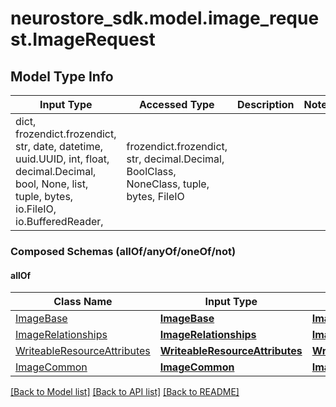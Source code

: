 # neurostore_sdk.model.image_request.ImageRequest

## Model Type Info
Input Type | Accessed Type | Description | Notes
------------ | ------------- | ------------- | -------------
dict, frozendict.frozendict, str, date, datetime, uuid.UUID, int, float, decimal.Decimal, bool, None, list, tuple, bytes, io.FileIO, io.BufferedReader,  | frozendict.frozendict, str, decimal.Decimal, BoolClass, NoneClass, tuple, bytes, FileIO |  | 

### Composed Schemas (allOf/anyOf/oneOf/not)
#### allOf
Class Name | Input Type | Accessed Type | Description | Notes
------------- | ------------- | ------------- | ------------- | -------------
[ImageBase](ImageBase.md) | [**ImageBase**](ImageBase.md) | [**ImageBase**](ImageBase.md) |  | 
[ImageRelationships](ImageRelationships.md) | [**ImageRelationships**](ImageRelationships.md) | [**ImageRelationships**](ImageRelationships.md) |  | 
[WriteableResourceAttributes](WriteableResourceAttributes.md) | [**WriteableResourceAttributes**](WriteableResourceAttributes.md) | [**WriteableResourceAttributes**](WriteableResourceAttributes.md) |  | 
[ImageCommon](ImageCommon.md) | [**ImageCommon**](ImageCommon.md) | [**ImageCommon**](ImageCommon.md) |  | 

[[Back to Model list]](../../README.md#documentation-for-models) [[Back to API list]](../../README.md#documentation-for-api-endpoints) [[Back to README]](../../README.md)

